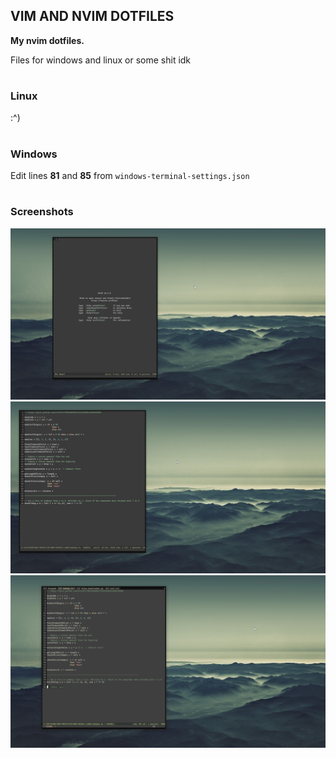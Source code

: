 ## **VIM AND NVIM DOTFILES**
**My nvim dotfiles.**

Files for windows and linux or some shit idk
#
### Linux
:^)

#
### Windows
Edit lines **81** and **85** from `windows-terminal-settings.json`

#
### Screenshots
![:^)](images/image2.png)
![:^)](images/image1.png)
![:^)](images/image3.png)
